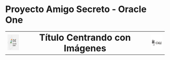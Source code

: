 # Proyecto Amigo Secreto - Oracle One
<!-- Tabla para centrar el título con imágenes a los lados -->
<table style="width:100%; border:0; table-layout:fixed;">
  <tr>
    <!-- Imagen izquierda -->
    <td style="width:10%; text-align:center; vertical-align:middle;">
      <img src="assets/oracle-one.png" alt="Logo de Oracle Next Education" style="width:50px; height:50px;">
    </td>
    <!-- Título centrado -->
    <td style="width:80%; text-align:center; vertical-align:middle;">
      <h1 style="margin:0;">Título Centrando con Imágenes</h1>
    </td>
    <!-- Imagen derecha -->
    <td style="width:10%; text-align:center; vertical-align:middle;">
      <img src="assets/oracle-alura.png" alt="Logo de Oracle más el de Alura Latam" style="width:50px; height:50px;">
    </td>
  </tr>
</table>
